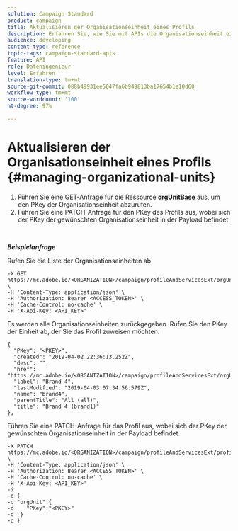 ```yaml
---
solution: Campaign Standard
product: campaign
title: Aktualisieren der Organisationseinheit eines Profils
description: Erfahren Sie, wie Sie mit APIs die Organisationseinheit eines Profils aktualisieren können.
audience: developing
content-type: reference
topic-tags: campaign-standard-apis
feature: API
role: Dateningenieur
level: Erfahren
translation-type: tm+mt
source-git-commit: 088b49931ee5047fa6b949813ba17654b1e10d60
workflow-type: tm+mt
source-wordcount: '100'
ht-degree: 97%

---
```



# Aktualisieren der Organisationseinheit eines Profils {#managing-organizational-units}

1. Führen Sie eine GET-Anfrage für die Ressource **orgUnitBase** aus, um den PKey der Organisationseinheit abzurufen.
1. Führen Sie eine PATCH-Anfrage für den PKey des Profils aus, wobei sich der PKey der gewünschten Organisationseinheit in der Payload befindet.

<br/>

***Beispielanfrage***

Rufen Sie die Liste der Organisationseinheiten ab.

```
-X GET https://mc.adobe.io/<ORGANIZATION>/campaign/profileAndServicesExt/orgUnitBase/ \
-H 'Content-Type: application/json' \
-H 'Authorization: Bearer <ACCESS_TOKEN>' \
-H 'Cache-Control: no-cache' \
-H 'X-Api-Key: <API_KEY>'
```

Es werden alle Organisationseinheiten zurückgegeben. Rufen Sie den PKey der Einheit ab, der Sie das Profil zuweisen möchten.

```
{
  "PKey": "<PKEY>",
  "created": "2019-04-02 22:36:13.252Z",
  "desc": "",
  "href": "https://mc.adobe.io/<ORGANIZATION>/campaign/profileAndServicesExt/orgUnitBase/<PKEY>",
  "label": "Brand 4",
  "lastModified": "2019-04-03 07:34:56.579Z",
  "name": "brand4",
  "parentTitle": "All (all)",
  "title": "Brand 4 (brand1)"
},
```

Führen Sie eine PATCH-Anfrage für das Profil aus, wobei sich der PKey der gewünschten Organisationseinheit in der Payload befindet.

```
-X PATCH https://mc.adobe.io/<ORGANIZATION>/campaign/profileAndServicesExt/profile/<PKEY> \
-H 'Content-Type: application/json' \
-H 'Authorization: Bearer <ACCESS_TOKEN>' \
-H 'Cache-Control: no-cache' \
-H 'X-Api-Key: <API_KEY>'
-i
-d {
-d "orgUnit":{
-d    "PKey":"<PKEY>"
-d  }
-d }
```

<!-- + réponse -->
